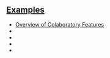## [Examples]()

* [Overview of Colaboratory Features](https://colab.research.google.com/notebooks/basic_features_overview.ipynb)
* []()
* []()
* []()
* []()

